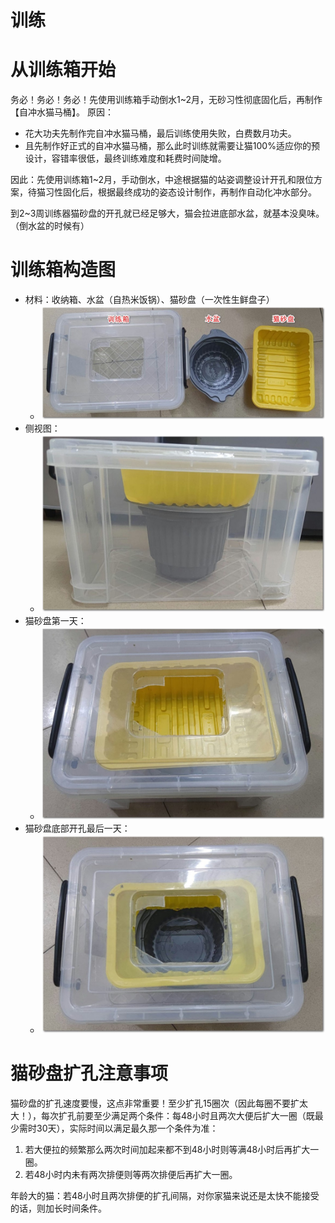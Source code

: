 # 训练
# 从训练箱开始
务必！务必！务必！先使用训练箱手动倒水1~2月，无砂习性彻底固化后，再制作【自冲水猫马桶】。
原因：
* 花大功夫先制作完自冲水猫马桶，最后训练使用失败，白费数月功夫。
* 且先制作好正式的自冲水猫马桶，那么此时训练就需要让猫100%适应你的预设计，容错率很低，最终训练难度和耗费时间陡增。   

因此：先使用训练箱1~2月，手动倒水，中途根据猫的站姿调整设计开孔和限位方案，待猫习性固化后，根据最终成功的姿态设计制作，再制作自动化冲水部分。  

到2~3周训练器猫砂盘的开孔就已经足够大，猫会拉进底部水盆，就基本没臭味。（倒水盆的时候有）

# 训练箱构造图

* 材料：收纳箱、水盆（自热米饭锅）、猫砂盘（一次性生鲜盘子）
    *  ![180af139-c059-4bee-a47c-c80e6ffc38d5.jpg](train_files/180af139-c059-4bee-a47c-c80e6ffc38d5.jpg)
* 侧视图：
    * ![6377ff1c-fb4b-48d9-98df-de2e70171bce.jpg](train_files/6377ff1c-fb4b-48d9-98df-de2e70171bce.jpg)
* 猫砂盘第一天：
    * ![69d2fc59-e68a-4a83-9ded-6cbe8ab2aca4.jpg](train_files/69d2fc59-e68a-4a83-9ded-6cbe8ab2aca4.jpg)
* 猫砂盘底部开孔最后一天：
    * ![e26e6421-574b-471c-abe7-288bdb1bb33e.jpg](train_files/e26e6421-574b-471c-abe7-288bdb1bb33e.jpg)


# 猫砂盘扩孔注意事项
猫砂盘的扩孔速度要慢，这点非常重要！至少扩孔15圈次（因此每圈不要扩太大！），每次扩孔前要至少满足两个条件：每48小时且两次大便后扩大一圈（既最少需时30天），实际时间以满足最久那一个条件为准：
1. 若大便拉的频繁那么两次时间加起来都不到48小时则等满48小时后再扩大一圈。
2. 若48小时内未有两次排便则等两次排便后再扩大一圈。

年龄大的猫：若48小时且两次排便的扩孔间隔，对你家猫来说还是太快不能接受的话，则加长时间条件。






